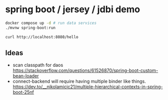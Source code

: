 # spring boot / jersey / jdbi demo

```bash
docker compose up -d # run data services
./mvnw spring-boot:run
```

```bash
curl http://localhost:8080/hello
```

## Ideas

* scan classpath for daos <https://stackoverflow.com/questions/61526870/spring-boot-custom-bean-loader>
* connect-backend will require having multiple binder like things.  <https://dev.to/__nikolamicic21/multiple-hierarchical-contexts-in-spring-boot-25nf>
